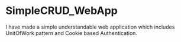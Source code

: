 # SimpleCRUD_WebApp
 I have made a simple understandable web application which includes UnitOfWork pattern and Cookie based Authentication.
